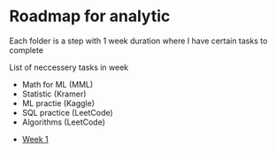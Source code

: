 <h1>Roadmap for analytic</h1>
<p>Each folder is a step with 1 week duration where I have certain tasks to complete</p>
<p>List of neccessery tasks in week</p>
<ul>
  <li>Math for ML (MML)</li>
  <li>Statistic (Kramer)</li>
  <li>ML practie (Kaggle)</li>
  <li>SQL practice (LeetCode)</li>
  <li>Algorithms (LeetCode)</li>
</ul>


<nav>
  <ul>
      <li><a href="#week1">Week 1</a></li>
  </ul>
</nav>

